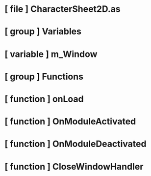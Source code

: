 # [ file ] CharacterSheet2D.as

# [ group ] Variables

# [ variable ] m_Window

# [ group ] Functions

# [ function ] onLoad

# [ function ] OnModuleActivated

# [ function ] OnModuleDeactivated

# [ function ] CloseWindowHandler

